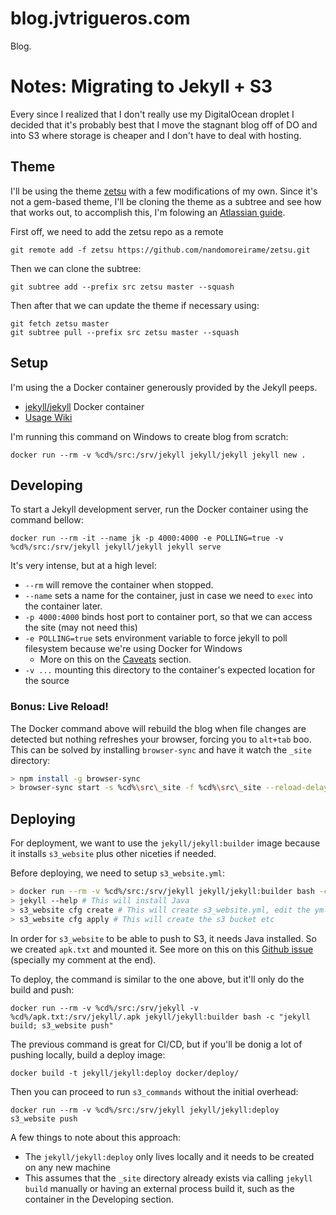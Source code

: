 # blog.jvtrigueros.com
Blog.

# Notes: Migrating to Jekyll + S3

Every since I realized that I don't really use my DigitalOcean droplet I decided that it's probably
best that I move the stagnant blog off of DO and into S3 where storage is cheaper and I don't have
to deal with hosting.

## Theme

I'll be using the theme [zetsu](https://nandomoreira.me/zetsu) with a few modifications of my own.
Since it's not a gem-based theme, I'll be cloning the theme as a subtree and see how that works out,
to accomplish this, I'm folowing an [Atlassian guide](https://www.atlassian.com/blog/git/alternatives-to-git-submodule-git-subtree).

First off, we need to add the zetsu repo as a remote

    git remote add -f zetsu https://github.com/nandomoreirame/zetsu.git

Then we can clone the subtree:

    git subtree add --prefix src zetsu master --squash

Then after that we can update the theme if necessary using:

    git fetch zetsu master
    git subtree pull --prefix src zetsu master --squash

## Setup

I'm using the a Docker container generously provided by the Jekyll peeps.

- [jekyll/jekyll](https://hub.docker.com/r/jekyll/jekyll/) Docker container
- [Usage Wiki](https://github.com/jekyll/docker/wiki/Usage:-Running)

I'm running this command on Windows to create blog from scratch:

    docker run --rm -v %cd%/src:/srv/jekyll jekyll/jekyll jekyll new .

## Developing

To start a Jekyll development server, run the Docker container using the command bellow:

    docker run --rm -it --name jk -p 4000:4000 -e POLLING=true -v %cd%/src:/srv/jekyll jekyll/jekyll jekyll serve

It's very intense, but at a high level:

- `--rm` will remove the container when stopped.
- `--name` sets a name for the container, just in case we need to `exec` into the container later.
- `-p 4000:4000` binds host port to container port, so that we can access the site (may not need this)
- `-e POLLING=true` sets environment variable to force jekyll to poll filesystem because we're using Docker for Windows
  - More on this on the [Caveats](https://github.com/jekyll/docker/wiki/Usage:-Running#caveats) section.
- `-v ...` mounting this directory to the container's expected location for the source

### Bonus: Live Reload!

The Docker command above will rebuild the blog when file changes are detected but nothing refreshes your browser, forcing
you to `alt+tab` boo. This can be solved by installing `browser-sync` and have it watch the `_site` directory:

```bash
> npm install -g browser-sync
> browser-sync start -s %cd%\src\_site -f %cd%\src\_site --reload-delay 300 --no-open
```

## Deploying

For deployment, we want to use the `jekyll/jekyll:builder` image because it installs `s3_website` plus other niceties if
needed.

Before deploying, we need to setup `s3_website.yml`:

```bash
> docker run --rm -v %cd%/src:/srv/jekyll jekyll/jekyll:builder bash -c "jekyll build; s3_website push"
> jekyll --help # This will install Java
> s3_website cfg create # This will create s3_website.yml, edit the yml file with correct creds
> s3_website cfg apply # This will create the s3 bucket etc
```

In order for `s3_website` to be able to push to S3, it needs Java installed. So we created `apk.txt` and mounted it. See more on this on this [Github issue](https://github.com/jekyll/docker/issues/142) (specially my comment at the end).

To deploy, the command is similar to the one above, but it'll only do the build and push:

    docker run --rm -v %cd%/src:/srv/jekyll -v %cd%/apk.txt:/srv/jekyll/.apk jekyll/jekyll:builder bash -c "jekyll build; s3_website push"

The previous command is great for CI/CD, but if you'll be donig a lot of pushing locally, build a
deploy image:

    docker build -t jekyll/jekyll:deploy docker/deploy/

Then you can proceed to run `s3_commands` without the initial overhead:

    docker run --rm -v %cd%/src:/srv/jekyll jekyll/jekyll:deploy s3_website push

A few things to note about this approach:

- The `jekyll/jekyll:deploy` only lives locally and it needs to be created on any new machine
- This assumes that the `_site` directory already exists via calling `jekyll build` manually or
  having an external process build it, such as the container in the Developing section.